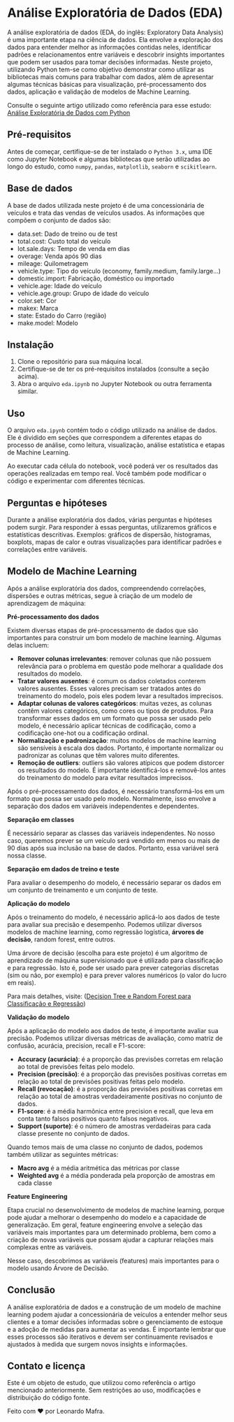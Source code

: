 
# Análise Exploratória de Dados (EDA)

A análise exploratória de dados (EDA, do inglês: Exploratory Data Analysis) é uma importante etapa na ciência de dados. Ela envolve a exploração dos dados para entender melhor as informações contidas neles, identificar padrões e relacionamentos entre variáveis e descobrir insights importantes que podem ser usados para tomar decisões informadas. Neste projeto, utilizando Python tem-se como objetivo demonstrar como utilizar as bibliotecas mais comuns para trabalhar com dados, além de apresentar algumas técnicas básicas para visualização, pré-processamento dos dados, aplicação e validação de modelos de Machine Learning.
 
Consulte o seguinte artigo utilizado como referência para esse estudo: [Análise Exploratória de Dados com Python](https://medium.com/@aasouzaconsult/python-para-an%C3%A1lise-de-dados-24028d7013b3)

## Pré-requisitos

Antes de começar, certifique-se de ter instalado o `Python 3.x`, uma IDE como Jupyter Notebook e algumas bibliotecas que serão utilizadas ao longo do estudo, como `numpy`, `pandas`, `matplotlib`, `seaborn` e `scikitlearn`.

## Base de dados

A base de dados utilizada neste projeto é de uma concessionária de veículos e trata das vendas de veículos usados. As informações que compõem o conjunto de dados são:

- data.set: Dado de treino ou de test
- total.cost: Custo total do veículo
- lot.sale.days: Tempo de venda em dias
- overage: Venda após 90 dias
- mileage: Quilometragem
- vehicle.type: Tipo do veículo (economy, family.medium, family.large...)
- domestic.import: Fabricação, doméstico ou importado
- vehicle.age: Idade do veículo
- vehicle.age.group: Grupo de idade do veículo
- color.set: Cor
- makex: Marca
- state: Estado do Carro (região)
- make.model: Modelo

## Instalação

1. Clone o repositório para sua máquina local.
2. Certifique-se de ter os pré-requisitos instalados (consulte a seção acima).
3. Abra o arquivo `eda.ipynb` no Jupyter Notebook ou outra ferramenta similar.

## Uso

O arquivo `eda.ipynb` contém todo o código utilizado na análise de dados. Ele é dividido em seções que correspondem a diferentes etapas do processo de análise, como leitura, visualização, análise estatística e etapas de Machine Learning.

Ao executar cada célula do notebook, você poderá ver os resultados das operações realizadas em tempo real. Você também pode modificar o código e experimentar com diferentes técnicas.

## Perguntas e hipóteses

Durante a análise exploratória dos dados, várias perguntas e hipóteses podem surgir. Para responder à essas perguntas, utilizaremos gráficos e estatísticas descritivas. Exemplos: gráficos de dispersão, histogramas, boxplots, mapas de calor e outras visualizações para identificar padrões e correlações entre variáveis.

## Modelo de Machine Learning

Após a análise exploratória dos dados, compreendendo correlações, dispersões e outras métricas, segue à criação de um modelo de aprendizagem de máquina:

**Pré-processamento dos dados**

Existem diversas etapas de pré-processamento de dados que são importantes para construir um bom modelo de machine learning. Algumas delas incluem:

- **Remover colunas irrelevantes**: remover colunas que não possuem relevância para o problema em questão pode melhorar a qualidade dos resultados do modelo.
- **Tratar valores ausentes**: é comum os dados coletados conterem valores ausentes. Esses valores precisam ser tratados antes do treinamento do modelo, pois eles podem levar a resultados imprecisos.
- **Adaptar colunas de valores categóricos**: muitas vezes, as colunas contêm valores categóricos, como cores ou tipos de produtos. Para transformar esses dados em um formato que possa ser usado pelo modelo, é necessário aplicar técnicas de codificação, como a codificação one-hot ou a codificação ordinal.
- **Normalização e padronização**: muitos modelos de machine learning são sensíveis à escala dos dados. Portanto, é importante normalizar ou padronizar as colunas que têm valores muito diferentes.
- **Remoção de outliers**: outliers são valores atípicos que podem distorcer os resultados do modelo. É importante identificá-los e removê-los antes do treinamento do modelo para evitar resultados imprecisos.

Após o pré-processamento dos dados, é necessário transformá-los em um formato que possa ser usado pelo modelo. Normalmente, isso envolve a separação dos dados em variáveis independentes e dependentes.

**Separação em classes**

É necessário separar as classes das variáveis independentes. No nosso caso, queremos prever se um veículo será vendido em menos ou mais de 90 dias após sua inclusão na base de dados. Portanto, essa variável será nossa classe.

**Separação em dados de treino e teste**

Para avaliar o desempenho do modelo, é necessário separar os dados em um conjunto de treinamento e um conjunto de teste.

**Aplicação do modelo**

Após o treinamento do modelo, é necessário aplicá-lo aos dados de teste para avaliar sua precisão e desempenho. Podemos utilizar diversos modelos de machine learning, como regressão logística, **árvores de decisão**, random forest, entre outros.

Uma árvore de decisão (escolha para este projeto) é um algoritmo de aprendizado de máquina supervisionado que é utilizado para classificação e para regressão. Isto é, pode ser usado para prever categorias discretas (sim ou não, por exemplo) e para prever valores numéricos (o valor do lucro em reais).

Para mais detalhes, visite: ([Decision Tree e Random Forest para Classificação e Regressão](https://blogdozouza.wordpress.com/2019/09/30/decision-trees-e-random-forests-para-classificacao-e-regressao/))

**Validação do modelo**

Após a aplicação do modelo aos dados de teste, é importante avaliar sua precisão. Podemos utilizar diversas métricas de avaliação, como matriz de confusão, acurácia, precision, recall e F1-score:

- **Accuracy (acurácia)**: é a proporção das previsões corretas em relação ao total de previsões feitas pelo modelo.
- **Precision (precisão)**: é a proporção das previsões positivas corretas em relação ao total de previsões positivas feitas pelo modelo.
- **Recall (revocação)**: é a proporção das previsões positivas corretas em relação ao total de amostras verdadeiramente positivas no conjunto de dados.
- **F1-score**: é a média harmônica entre precision e recall, que leva em conta tanto falsos positivos quanto falsos negativos.
- **Support (suporte)**: é o número de amostras verdadeiras para cada classe presente no conjunto de dados.

Quando temos mais de uma classe no conjunto de dados, podemos também utilizar as seguintes métricas:

- **Macro avg** é a média aritmética das métricas por classe
- **Weighted avg** é a média ponderada pela proporção de amostras em cada classe

**Feature Engineering**

Etapa crucial no desenvolvimento de modelos de machine learning, porque pode ajudar a melhorar o desempenho do modelo e a capacidade de generalização. Em geral, feature engineering envolve a seleção das variáveis mais importantes para um determinado problema, bem como a criação de novas variáveis que possam ajudar a capturar relações mais complexas entre as variáveis.

Nesse caso, descobrimos as variáveis (features) mais importantes para o modelo usando Árvore de Decisão.

## Conclusão

A análise exploratória de dados e a construção de um modelo de machine learning podem ajudar a concessionária de veículos a entender melhor seus clientes e a tomar decisões informadas sobre o gerenciamento de estoque e a adoção de medidas para aumentar as vendas. É importante lembrar que esses processos são iterativos e devem ser continuamente revisados e ajustados à medida que surgem novos insights e informações.

## Contato e licença

Este é um objeto de estudo, que utilizou como referência o artigo mencionado anteriormente.
Sem restrições ao uso, modificações e distribuição do código fonte.

Feito com ❤️ por Leonardo Mafra.